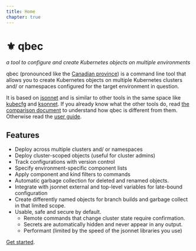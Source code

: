 ```yaml
---
title: Home
chapter: true
---
```


# &#9884; qbec

_a tool to configure and create Kubernetes objects on multiple environments_

qbec (pronounced like the [Canadian province](https://en.wikipedia.org/wiki/Quebec)) is a command line tool that 
allows you to create Kubernetes objects on multiple Kubernetes clusters and/ or namespaces configured for 
the target environment in question.

It is based on [jsonnet](https://jsonnet.org) and is similar to other tools in the same space like 
[kubecfg](https://github.com/ksonnet/kubecfg) and [ksonnet](https://ksonnet.io/).
If you already know what the other tools do, read [the comparison document](comparison-with-other-tools/) to understand
how qbec is different from them. Otherwise read the [user guide](userguide/).

## Features

* Deploy across multiple clusters and/ or namespaces
* Deploy cluster-scoped objects (useful for cluster admins)
* Track configurations with version control
* Specify environment-specific component lists
* Apply component and kind filters to commands
* Automatic garbage collection for deleted and renamed objects.
* Integrate with jsonnet external and top-level variables for late-bound configuration
* Create differently named objects for branch builds and garbage collect in that limited scope.
* Usable, safe and secure by default.
  * Remote commands that change cluster state require confirmation.
  * Secrets are automatically hidden and never appear in any output.
  * Performant (limited by the speed of the jsonnet libraries you use)

[Get started](getting-started/).